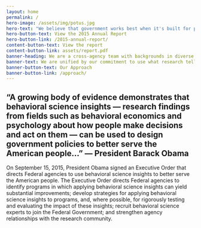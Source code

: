 ```yaml
---
layout: home
permalink: /
hero-image: /assets/img/potus.jpg
hero-text: "We believe that government works best when it's built for people. "
hero-button-text: View the 2015 Annual Report
hero-button-link: /2015-annual-report/
content-button-text: View the report
content-button-link: assets/report.pdf
banner-heading: We are a cross-agency team with backgrounds in diverse fields including psychology, economics, policy,  law, medicine, statistics, and political science.
banner-text: We are unified by our commitment to use what research tells us about how people make decisions to better serve Americans and improve government efficiency.
banner-button-text: Our Approach
banner-button-link: /approach/
---
```

## “A growing body of evidence demonstrates that behavioral science insights — research findings from fields such as behavioral economics and psychology about how people make decisions and act on them — can be used to design government policies to better serve the American people...” — President Barack Obama

On September 15, 2015, President Obama signed an Executive Order that directs Federal agencies to use behavioral science insights to better serve the American people. The Executive Order directs Federal agencies to identify programs in which applying behavioral science insights can yield substantial improvements; develop strategies for applying behavioral science insights to programs, and, where possible, for rigorously testing and evaluating the impact of these insights; recruit behavioral science experts to join the Federal Government; and strengthen agency relationships with the research community.